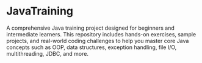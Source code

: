 # JavaTraining
A comprehensive Java training project designed for beginners and intermediate learners. This repository includes hands-on exercises, sample projects, and real-world coding challenges to help you master core Java concepts such as OOP, data structures, exception handling, file I/O, multithreading, JDBC, and more.
